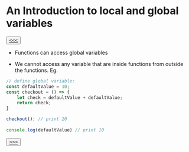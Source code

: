 # An Introduction to local and global variables

<button>[<<<](./02.17_README.md)</button>

- Functions can access global variables

- We cannot access any variable that are inside functions from outside the functions. Eg. 

```js
// define global variable: 
const defaultValue = 10; 
const checkout = () => {
    let check = defaultValue + defaultValue;
    return check;
}

checkout(); // print 20
 
console.log(defaultValue) // print 10
```

<button>[>>>](./02.19_README.md)</button>
